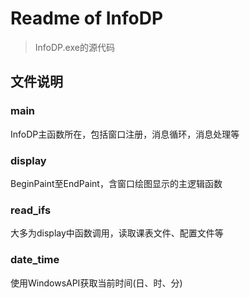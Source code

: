 # Readme of InfoDP
> InfoDP.exe的源代码
## 文件说明
### main
InfoDP主函数所在，包括窗口注册，消息循环，消息处理等
### display
BeginPaint至EndPaint，含窗口绘图显示的主逻辑函数
### read_ifs
大多为display中函数调用，读取课表文件、配置文件等
### date_time
使用WindowsAPI获取当前时间(日、时、分)
